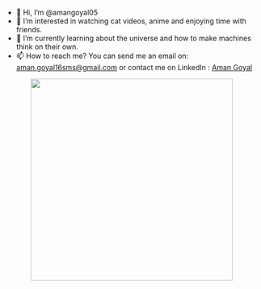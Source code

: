- 👋 Hi, I’m @amangoyal05
- 👀 I’m interested in watching cat videos, anime and enjoying time with friends.
- 🌱 I’m currently learning about the universe and how to make machines think on their own.
- 📫 How to reach me? You can send me an email on: aman.goyal16sms@gmail.com or contact me on LinkedIn : <a href = "https://www.linkedin.com/in/amangoyal05/">Aman Goyal</a>
     
<center><img src="https://github-readme-stats.vercel.app/api?username=amangoyal05&show_icons=true&theme=ADD_THEME_HERE" width="400"></center>
<!---
amangoyal05/amangoyal05 is a ✨ special ✨ repository because its `README.md` (this file) appears on your GitHub profile.
You can click the Preview link to take a look at your changes.
--->
</body>
